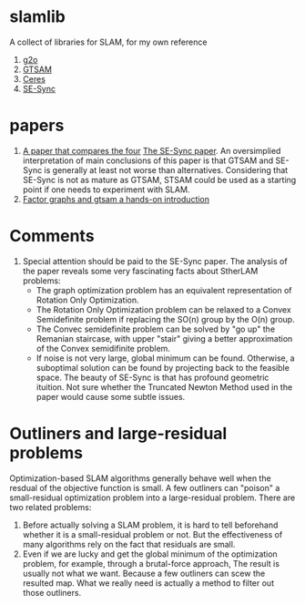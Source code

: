 # slamlib
A collect of libraries for SLAM, for my own reference

1. [g2o](https://github.com/RainerKuemmerle/g2o)
2. [GTSAM](https://github.com/borglab/gtsam)
3. [Ceres](https://github.com/ceres-solver/ceres-solver)
4. [SE-Sync](https://github.com/david-m-rosen/SE-Sync)

# papers
1. [A paper that compares the four](https://lamor.fer.hr/images/50036607/2021-ajuric-comparison-mipro.pdf)
[The SE-Sync paper](https://journals.sagepub.com/doi/full/10.1177/0278364918784361).
An oversimplied interpretation of main conclusions of this paper is that GTSAM and SE-Sync is generally at least not worse than alternatives. 
Considering that SE-Sync is not as mature as GTSAM, STSAM could be used as a starting point if one needs to experiment with SLAM.
2. [Factor graphs and gtsam a hands-on introduction](https://www.cc.gatech.edu/~dellaert/FrankDellaert/Frank_Dellaert/Entries/2013/5/10_Factor_Graphs_Tutorial_files/gtsam.pdf)

# Comments
1. Special attention should be paid to the SE-Sync paper. The analysis of the paper reveals some very
fascinating facts about StherLAM problems:
    - The graph optimization problem has an equivalent representation of Rotation Only Optimization.
    - The Rotation Only Optimization problem can be relaxed to a Convex Semidefinite problem if replacing the SO(n) group by the  O(n) group.
    - The Convec semidefinite problem can be solved by "go up" the Remanian staircase, with upper "stair" giving a better approximation of the Convex semidifinite problem.
    - If noise is not very large, global minimum can be found. Otherwise, a suboptimal solution can be found by projecting back to the feasible space.
The beauty of SE-Sync is that has profound geometric ituition. 
Not sure whether the Truncated Newton Method used in the paper would cause some subtle issues.

# Outliners and large-residual problems
Optimization-based SLAM algorithms generally behave well when the resdual of the objective function is small. 
A few outliners can "poison" a small-residual optimization problem into a large-residual problem.
There are two related problems:
1. Before actually solving a SLAM problem, it is hard to tell beforehand whether it is a small-residual problem or not. 
But the effectiveness of many algorithms rely on the fact that residuals are small. 
2. Even if we are lucky and get the global minimum of the optimization problem, for example, through a brutal-force approach,
The result is usually not what we want. Because a few outliners can scew the resulted map. What we really need is actually a method
to filter out those outliners. 

